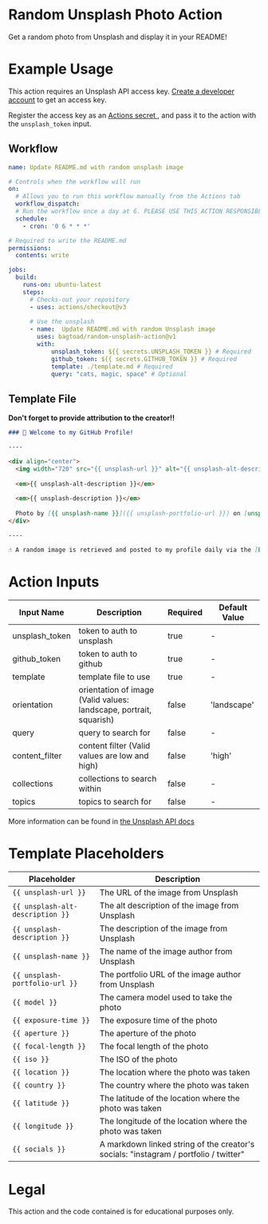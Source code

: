 # Random Unsplash Photo Action

Get a random photo from Unsplash and display it in your README!

# Example Usage

This action requires an Unsplash API access key. [Create a developer account](https://unsplash.com/documentation#creating-a-developer-account) to get an access key. 

Register the access key as an [Actions secret ](https://docs.github.com/en/actions/security-guides/using-secrets-in-github-actions#creating-secrets-for-a-repository), and pass it to the action with the `unsplash_token` input.

## Workflow
```yaml
name: Update README.md with random unsplash image

# Controls when the workflow will run
on:
  # Allows you to run this workflow manually from the Actions tab
  workflow_dispatch:
  # Run the workflow once a day at 6. PLEASE USE THIS ACTION RESPONSIBLY AND DO NOT ABUSE THE UNSPLASH API
  schedule:
    - cron: '0 6 * * *'

# Required to write the README.md
permissions:
  contents: write

jobs:
  build:
    runs-on: ubuntu-latest
    steps:
      # Checks-out your repository
      - uses: actions/checkout@v3
      
      # Use the unsplash 
      - name:  Update README.md with random Unsplash image
        uses: bagtoad/random-unsplash-action@v1
        with:
            unsplash_token: ${{ secrets.UNSPLASH_TOKEN }} # Required
            github_token: ${{ secrets.GITHUB_TOKEN }} # Required
            template: ./template.md # Required
            query: "cats, magic, space" # Optional
```

## Template File

**Don't forget to provide attribution to the creator!!**

```markdown
### 👋 Welcome to my GitHub Profile!

----

<div align="center">
  <img width="720" src="{{ unsplash-url }}" alt="{{ unsplash-alt-description }}">
  
  <em>{{ unsplash-alt-description }}</em>
  
  <em>{{ unsplash-description }}</em>
  
  Photo by [{{ unsplash-name }}]({{ unsplash-portfolio-url }}) on [unsplash.com](https://unsplash.com/)
</div>

----

☝️ A random image is retrieved and posted to my profile daily via the [BagToad/random-unsplash-action](https://github.com/BagToad/random-unsplash-action) action!
```

# Action Inputs

| Input Name      | Description                                         | Required | Default Value |
| --------------- | --------------------------------------------------- | -------- | ------------- |
| unsplash_token  | token to auth to unsplash                           | true     | -             |
| github_token    | token to auth to github                             | true     | -             |
| template        | template file to use                                | true     | -             |
| orientation     | orientation of image (Valid values: landscape, portrait, squarish) | false    | 'landscape'   |
| query           | query to search for                                 | false    | -             |
| content_filter  | content filter (Valid values are low and high)      | false    | 'high'        |
| collections     | collections to search within                        | false    | -             |
| topics          | topics to search for                                | false    | -             |

More information can be found in [the Unsplash API docs](https://unsplash.com/documentation#get-a-random-photo)

# Template Placeholders

| Placeholder             | Description                                       |
| ----------------------- | ------------------------------------------------- |
| `{{ unsplash-url }}`      | The URL of the image from Unsplash                |
| `{{ unsplash-alt-description }}` | The alt description of the image from Unsplash |
| `{{ unsplash-description }}` | The description of the image from Unsplash      |
| `{{ unsplash-name }}`     | The name of the image author from Unsplash        |
| `{{ unsplash-portfolio-url }}` | The portfolio URL of the image author from Unsplash |
| `{{ model }}` | The camera model used to take the photo |
| `{{ exposure-time }}` | The exposure time of the photo |
| `{{ aperture }}` | The aperture of the photo |
| `{{ focal-length }}` | The focal length of the photo |
| `{{ iso }}` | The ISO of the photo |
| `{{ location }}` | The location where the photo was taken |
| `{{ country }}` | The country where the photo was taken |
| `{{ latitude }}` | The latitude of the location where the photo was taken |
| `{{ longitude }}` | The longitude of the location where the photo was taken |
| `{{ socials }}` | A markdown linked string of the creator's socials: "instagram / portfolio / twitter"


# Legal

This action and the code contained is for educational purposes only.
